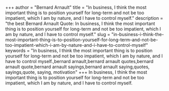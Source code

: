 +++
author = "Bernard Arnault"
title = "In business, I think the most important thing is to position yourself for long-term and not be too impatient, which I am by nature, and I have to control myself."
description = "the best Bernard Arnault Quote: In business, I think the most important thing is to position yourself for long-term and not be too impatient, which I am by nature, and I have to control myself."
slug = "in-business-i-think-the-most-important-thing-is-to-position-yourself-for-long-term-and-not-be-too-impatient-which-i-am-by-nature-and-i-have-to-control-myself"
keywords = "In business, I think the most important thing is to position yourself for long-term and not be too impatient, which I am by nature, and I have to control myself.,bernard arnault,bernard arnault quotes,bernard arnault quote,bernard arnault sayings,bernard arnault saying,quotes, sayings,quote, saying, motivation"
+++
In business, I think the most important thing is to position yourself for long-term and not be too impatient, which I am by nature, and I have to control myself.

